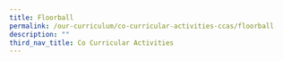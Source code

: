 ```yaml
---
title: Floorball
permalink: /our-curriculum/co-curricular-activities-ccas/floorball
description: ""
third_nav_title: Co Curricular Activities
---
```


